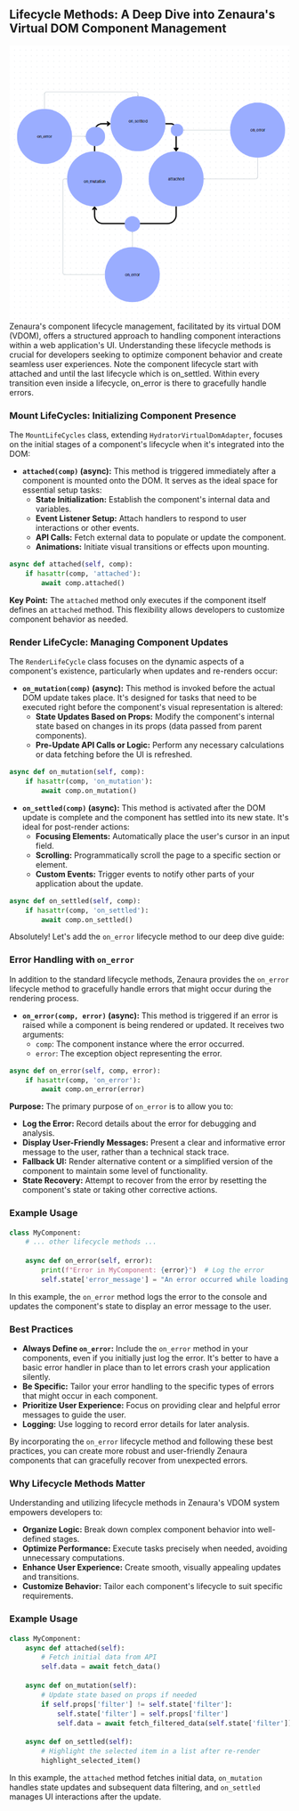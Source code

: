 ## Lifecycle Methods: A Deep Dive into Zenaura's Virtual DOM Component Management
![lifecycle](lifecycle.png)
Zenaura's component lifecycle management, facilitated by its virtual DOM (VDOM), offers a structured approach to handling component interactions within a web application's UI. Understanding these lifecycle methods is crucial for developers seeking to optimize component behavior and create seamless user experiences. Note the component lifecycle start with attached and until the last lifecycle which is on_settled. Within every transition even inside a lifecycle, on_error is there to gracefully handle errors.


### **Mount LifeCycles: Initializing Component Presence**

The `MountLifeCycles` class, extending `HydratorVirtualDomAdapter`, focuses on the initial stages of a component's lifecycle when it's integrated into the DOM:

- **`attached(comp)` (async):** This method is triggered immediately after a component is mounted onto the DOM. It serves as the ideal space for essential setup tasks:
    - **State Initialization:** Establish the component's internal data and variables.
    - **Event Listener Setup:** Attach handlers to respond to user interactions or other events.
    - **API Calls:** Fetch external data to populate or update the component.
    - **Animations:** Initiate visual transitions or effects upon mounting.

```python
async def attached(self, comp):
    if hasattr(comp, 'attached'):
        await comp.attached()
```

**Key Point:** The `attached` method only executes if the component itself defines an `attached` method. This flexibility allows developers to customize component behavior as needed.

### **Render LifeCycle: Managing Component Updates**

The `RenderLifeCycle` class focuses on the dynamic aspects of a component's existence, particularly when updates and re-renders occur:

- **`on_mutation(comp)` (async):** This method is invoked before the actual DOM update takes place. It's designed for tasks that need to be executed right before the component's visual representation is altered:
    - **State Updates Based on Props:** Modify the component's internal state based on changes in its props (data passed from parent components).
    - **Pre-Update API Calls or Logic:** Perform any necessary calculations or data fetching before the UI is refreshed.

```python
async def on_mutation(self, comp):
    if hasattr(comp, 'on_mutation'):
        await comp.on_mutation()
```

- **`on_settled(comp)` (async):** This method is activated after the DOM update is complete and the component has settled into its new state. It's ideal for post-render actions:
    - **Focusing Elements:** Automatically place the user's cursor in an input field.
    - **Scrolling:** Programmatically scroll the page to a specific section or element.
    - **Custom Events:** Trigger events to notify other parts of your application about the update.

```python
async def on_settled(self, comp):
    if hasattr(comp, 'on_settled'):
        await comp.on_settled()
```

Absolutely! Let's add the `on_error` lifecycle method to our deep dive guide:

### Error Handling with `on_error`

In addition to the standard lifecycle methods, Zenaura provides the `on_error` lifecycle method to gracefully handle errors that might occur during the rendering process.

- **`on_error(comp, error)` (async):** This method is triggered if an error is raised while a component is being rendered or updated. It receives two arguments:
    - `comp`: The component instance where the error occurred.
    - `error`: The exception object representing the error.

```python
async def on_error(self, comp, error):
    if hasattr(comp, 'on_error'):
        await comp.on_error(error)
```

**Purpose:** The primary purpose of `on_error` is to allow you to:

- **Log the Error:**  Record details about the error for debugging and analysis.
- **Display User-Friendly Messages:**  Present a clear and informative error message to the user, rather than a technical stack trace.
- **Fallback UI:**  Render alternative content or a simplified version of the component to maintain some level of functionality.
- **State Recovery:**  Attempt to recover from the error by resetting the component's state or taking other corrective actions.

### Example Usage

```python
class MyComponent:
    # ... other lifecycle methods ...

    async def on_error(self, error):
        print(f"Error in MyComponent: {error}")  # Log the error
        self.state['error_message'] = "An error occurred while loading data."  # Update UI with error message
```

In this example, the `on_error` method logs the error to the console and updates the component's state to display an error message to the user.

### Best Practices

- **Always Define `on_error`:**  Include the `on_error` method in your components, even if you initially just log the error. It's better to have a basic error handler in place than to let errors crash your application silently.
- **Be Specific:**  Tailor your error handling to the specific types of errors that might occur in each component.
- **Prioritize User Experience:**  Focus on providing clear and helpful error messages to guide the user.
- **Logging:** Use logging to record error details for later analysis.

By incorporating the `on_error` lifecycle method and following these best practices, you can create more robust and user-friendly Zenaura components that can gracefully recover from unexpected errors.


### **Why Lifecycle Methods Matter**

Understanding and utilizing lifecycle methods in Zenaura's VDOM system empowers developers to:

- **Organize Logic:** Break down complex component behavior into well-defined stages.
- **Optimize Performance:** Execute tasks precisely when needed, avoiding unnecessary computations.
- **Enhance User Experience:**  Create smooth, visually appealing updates and transitions.
- **Customize Behavior:** Tailor each component's lifecycle to suit specific requirements.

### **Example Usage**

```python
class MyComponent:
    async def attached(self):
        # Fetch initial data from API
        self.data = await fetch_data()

    async def on_mutation(self):
        # Update state based on props if needed
        if self.props['filter'] != self.state['filter']:
            self.state['filter'] = self.props['filter']
            self.data = await fetch_filtered_data(self.state['filter'])

    async def on_settled(self):
        # Highlight the selected item in a list after re-render
        highlight_selected_item()
```

In this example, the `attached` method fetches initial data, `on_mutation` handles state updates and subsequent data filtering, and `on_settled` manages UI interactions after the update.

